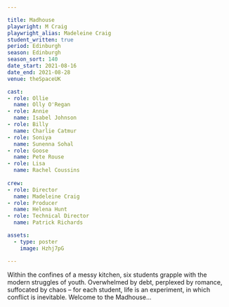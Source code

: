 ```yaml
---

title: Madhouse
playwright: M Craig
playwright_alias: Madeleine Craig
student_written: true
period: Edinburgh
season: Edinburgh
season_sort: 140
date_start: 2021-08-16
date_end: 2021-08-28
venue: theSpaceUK

cast:
- role: Ollie
  name: Olly O'Regan
- role: Annie
  name: Isabel Johnson
- role: Billy
  name: Charlie Catmur
- role: Soniya
  name: Sunenna Sohal
- role: Goose
  name: Pete Rouse
- role: Lisa
  name: Rachel Coussins
  
crew: 
- role: Director
  name: Madeleine Craig
- role: Producer
  name: Helena Hunt
- role: Technical Director 
  name: Patrick Richards

assets:
  - type: poster
    image: Hzhj7pG

---
```


Within the confines of a messy kitchen, six students grapple with the modern struggles of youth. Overwhelmed by debt, perplexed by romance, suffocated by chaos – for each student, life is an experiment, in which conflict is inevitable. Welcome to the Madhouse...
